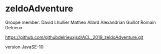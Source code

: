 # zeldoAdventure

Groupe member:
David Lhullier
Matheo Allard
Alexandrian Guillot
Romain Delrieux

https://github.com/githubdelrieuxjsd/ACL_2019_zeldoAdventure.git

version JavaSE-10 
